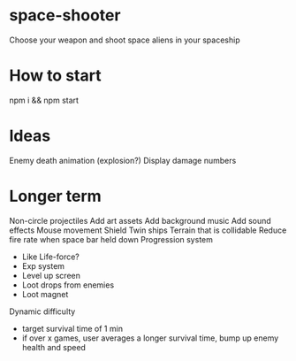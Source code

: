 # space-shooter

Choose your weapon and shoot space aliens in your spaceship

# How to start

npm i && npm start

# Ideas

Enemy death animation (explosion?)
Display damage numbers

# Longer term

Non-circle projectiles
Add art assets
Add background music
Add sound effects
Mouse movement
Shield
Twin ships
Terrain that is collidable
Reduce fire rate when space bar held down
Progression system

- Like Life-force?
- Exp system
- Level up screen
- Loot drops from enemies
- Loot magnet

Dynamic difficulty

- target survival time of 1 min
- if over x games, user averages a longer survival time, bump up enemy health and speed
